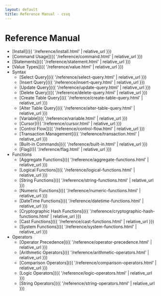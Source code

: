 ```yaml
---
layout: default
title: Reference Manual - csvq
---
```


# Reference Manual

* [Install]({{ '/reference/install.html' | relative_url }})
* [Command Usage]({{ '/reference/command.html' | relative_url }})
* [Statements]({{ '/reference/statement.html' | relative_url }})
* [Value Types]({{ '/reference/value.html' | relative_url }})
* Syntax
  * [Select Query]({{ '/reference/select-query.html' | relative_url }})
  * [Insert Query]({{ '/reference/insert-query.html' | relative_url }})
  * [Update Query]({{ '/reference/update-query.html' | relative_url }})
  * [Delete Query]({{ '/reference/delete-query.html' | relative_url }})
  * [Create Table Query]({{ '/reference/create-table-query.html' | relative_url }})
  * [Alter Table Query]({{ '/reference/alter-table-query.html' | relative_url }})
  * [Variable]({{ '/reference/variable.html' | relative_url }})
  * [Cursor]({{ '/reference/cursor.html' | relative_url }})
  * [Control Flow]({{ '/reference/control-flow.html' | relative_url }})
  * [Transaction Management]({{ '/reference/transaction.html' | relative_url }})
  * [Built-in Commands]({{ '/reference/built-in.html' | relative_url }})
  * [Flag]({{ '/reference/flag.html' | relative_url }})
* Functions
  * [Aggregate Functions]({{ '/reference/aggregate-functions.html' | relative_url }})
  * [Logical Functions]({{ '/reference/logical-functions.html' | relative_url }})
  * [String Functions]({{ '/reference/string-functions.html' | relative_url }})
  * [Numeric Functions]({{ '/reference/numeric-functions.html' | relative_url }})
  * [DateTime Functions]({{ '/reference/datetime-functions.html' | relative_url }})
  * [Cryptographic Hash Functions]({{ '/reference/cryptographic-hash-functions.html' | relative_url }})
  * [Cast Functions]({{ '/reference/cast-functions.html' | relative_url }})
  * [System Functions]({{ '/reference/system-functions.html' | relative_url }})
* Operators
  * [Operator Precedence]({{ '/reference/operator-precedence.html' | relative_url }})
  * [Arithmetic Operators]({{ '/reference/arithmetic-operators.html' | relative_url }})
  * [Comparison Operators]({{ '/reference/comparison-operators.html' | relative_url }})
  * [Logic Operators]({{ '/reference/logic-operators.html' | relative_url }})
  * [String Operators]({{ '/reference/string-operators.html' | relative_url }})
